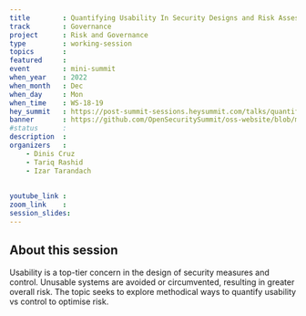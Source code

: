 ```yaml
---
title        : Quantifying Usability In Security Designs and Risk Assessments
track        : Governance
project      : Risk and Governance
type         : working-session
topics       : 
featured     :
event        : mini-summit
when_year    : 2022
when_month   : Dec
when_day     : Mon
when_time    : WS-18-19
hey_summit   : https://post-summit-sessions.heysummit.com/talks/quantifying-usability-in-security-designs-and-risk-assessments/
banner       : https://github.com/OpenSecuritySummit/oss-website/blob/main/content/participant/images/quantifying%20usability.png?raw=true
#status      : 
description  :
organizers   :
    - Dinis Cruz
    - Tariq Rashid
    - Izar Tarandach
  
    
youtube_link : 
zoom_link    : 
session_slides:
---
```




## About this session
Usability is a top-tier concern in the design of security measures and control. Unusable systems are avoided or circumvented, resulting in greater overall risk. The topic seeks to explore methodical ways to quantify usability vs control to optimise risk.
